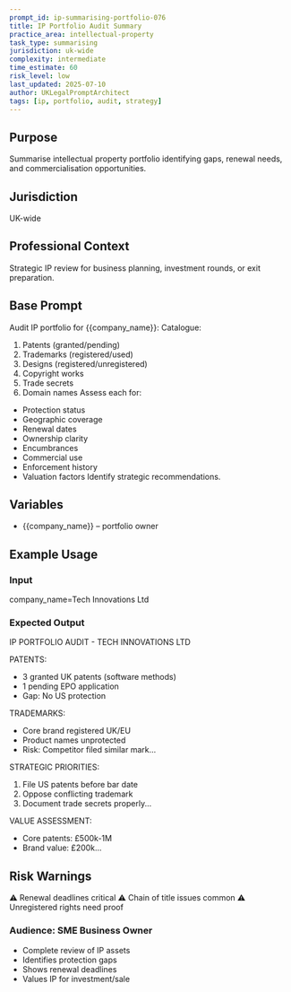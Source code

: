 ```yaml
---
prompt_id: ip-summarising-portfolio-076
title: IP Portfolio Audit Summary
practice_area: intellectual-property
task_type: summarising
jurisdiction: uk-wide
complexity: intermediate
time_estimate: 60
risk_level: low
last_updated: 2025-07-10
author: UKLegalPromptArchitect
tags: [ip, portfolio, audit, strategy]
---
```


## Purpose
Summarise intellectual property portfolio identifying gaps, renewal needs, and commercialisation opportunities.

## Jurisdiction
UK-wide

## Professional Context
Strategic IP review for business planning, investment rounds, or exit preparation.

## Base Prompt
Audit IP portfolio for \{\{company_name\}\}:
Catalogue:
1. Patents (granted/pending)
2. Trademarks (registered/used)
3. Designs (registered/unregistered)
4. Copyright works
5. Trade secrets
6. Domain names
Assess each for:
- Protection status
- Geographic coverage
- Renewal dates
- Ownership clarity
- Encumbrances
- Commercial use
- Enforcement history
- Valuation factors
Identify strategic recommendations.

## Variables
- \{\{company_name\}\} – portfolio owner

## Example Usage
### Input
company_name=Tech Innovations Ltd

### Expected Output
IP PORTFOLIO AUDIT - TECH INNOVATIONS LTD

PATENTS:
- 3 granted UK patents (software methods)
- 1 pending EPO application
- Gap: No US protection

TRADEMARKS:
- Core brand registered UK/EU
- Product names unprotected
- Risk: Competitor filed similar mark...

STRATEGIC PRIORITIES:
1. File US patents before bar date
2. Oppose conflicting trademark
3. Document trade secrets properly...

VALUE ASSESSMENT:
- Core patents: £500k-1M
- Brand value: £200k...

## Risk Warnings
⚠️ Renewal deadlines critical
⚠️ Chain of title issues common
⚠️ Unregistered rights need proof

### Audience: SME Business Owner
- Complete review of IP assets
- Identifies protection gaps
- Shows renewal deadlines
- Values IP for investment/sale
